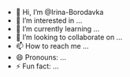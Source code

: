 - 👋 Hi, I’m @Irina-Borodavka
- 👀 I’m interested in ...
- 🌱 I’m currently learning ...
- 💞️ I’m looking to collaborate on ...
- 📫 How to reach me ...
- 😄 Pronouns: ...
- ⚡ Fun fact: ...

<!---
Irina-Borodavka/Irina-Borodavka is a ✨ special ✨ repository because its `README.md` (this file) appears on your GitHub profile.
You can click the Preview link to take a look at your changes.
--->
